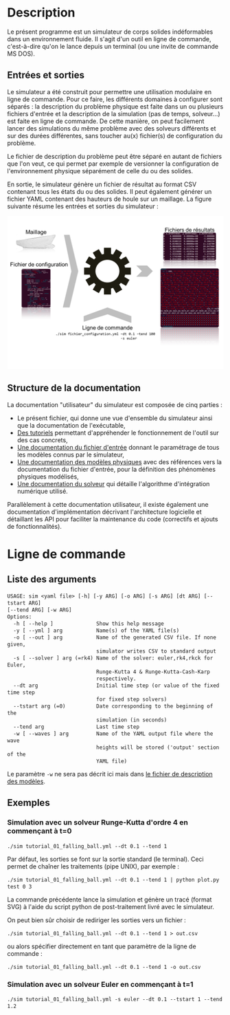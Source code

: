 # Description

Le présent programme est un simulateur de corps solides indéformables dans un
environnement fluide. Il s'agit d'un outil en ligne de commande, c'est-à-dire
qu'on le lance depuis un terminal (ou une invite de commande MS DOS).

## Entrées et sorties

Le simulateur a été construit pour permettre une utilisation modulaire en ligne
de commande. Pour ce faire, les différents domaines à configurer sont séparés :
la description du problème physique est faite dans un ou plusieurs fichiers
d'entrée et la description de la simulation (pas de temps, solveur...) est
faite en ligne de commande. De cette manière, on peut facilement lancer des
simulations du même problème avec des solveurs différents et sur des durées
différentes, sans toucher au(x) fichier(s) de configuration du problème.

Le fichier de description du problème peut être séparé en autant de fichiers
que l'on veut, ce qui permet par exemple de versionner la configuration de
l'environnement physique séparément de celle du ou des solides.

En sortie, le simulateur génère un fichier de résultat au format CSV contenant
tous les états du ou des solides. Il peut également générer un fichier YAML
contenant des hauteurs de houle sur un maillage. La figure suivante résume les
entrées et sorties du simulateur :

![](images/simulator_overview.svg)

## Structure de la documentation

La documentation "utilisateur" du simulateur est composée de cinq parties :

- Le présent fichier, qui donne une vue d'ensemble du simulateur ainsi que la
  documentation de l'exécutable,
- [Des tutoriels](tutorials.html) permettant d'appréhender le fonctionnement de
  l'outil sur des cas concrets,
- [Une documentation du fichier d'entrée](documentation_yaml.html) donnant le
  paramétrage de tous les modèles connus par le simulateur,
- [Une documentation des modèles physiques](modeles_reperes_et_conventions.html) avec des références vers la
  documentation du fichier d'entrée, pour la définition des phénomènes physiques
  modélisés,
- [Une documentation du solveur](solver.html) qui détaille l'algorithme
  d'intégration numérique utilisé.

Parallèlement à cette documentation utilisateur, il existe également une
documentation d'implémentation décrivant l'architecture logicielle et
détaillant les API pour faciliter la maintenance du code (correctifs et
ajouts de fonctionnalités).

# Ligne de commande

## Liste des arguments

~~~~~~~~~~~~~~~~~~~~ {.bash}
USAGE: sim <yaml file> [-h] [-y ARG] [-o ARG] [-s ARG] [dt ARG] [--tstart ARG]
[--tend ARG] [-w ARG]
Options:
  -h [ --help ]              Show this help message
  -y [ --yml ] arg           Name(s) of the YAML file(s)
  -o [ --out ] arg           Name of the generated CSV file. If none given,
                             simulator writes CSV to standard output
  -s [ --solver ] arg (=rk4) Name of the solver: euler,rk4,rkck for Euler,
                             Runge-Kutta 4 & Runge-Kutta-Cash-Karp
                             respectively.
  --dt arg                   Initial time step (or value of the fixed time step
                             for fixed step solvers)
  --tstart arg (=0)          Date corresponding to the beginning of the
                             simulation (in seconds)
  --tend arg                 Last time step
  -w [ --waves ] arg         Name of the YAML output file where the wave
                             heights will be stored ('output' section of the
                             YAML file)
~~~~~~~~~~~~~~~~~~~~

Le paramètre `-w` ne sera pas décrit ici mais dans [le fichier de description
des modèles](documentation_yaml.html#waves).

## Exemples

### Simulation avec un solveur Runge-Kutta d'ordre 4 en commençant à t=0

~~~~~~~~~~~~~~~~~~~~ {.bash}
./sim tutorial_01_falling_ball.yml --dt 0.1 --tend 1
~~~~~~~~~~~~~~~~~~~~

Par défaut, les sorties se font sur la sortie standard (le terminal). Ceci
permet de chaîner les traitements (pipe UNIX), par exemple :

~~~~~~~~~~~~~~~~~~~~ {.bash}
./sim tutorial_01_falling_ball.yml --dt 0.1 --tend 1 | python plot.py test 0 3
~~~~~~~~~~~~~~~~~~~~

La commande précédente lance la simulation et génère un tracé (format SVG) à
l'aide du script python de post-traitement livré avec le simulateur.

On peut bien sûr choisir de rediriger les sorties vers un fichier :

~~~~~~~~~~~~~~~~~~~~ {.bash}
./sim tutorial_01_falling_ball.yml --dt 0.1 --tend 1 > out.csv
~~~~~~~~~~~~~~~~~~~~

ou alors spécifier directement en tant que paramètre de la ligne de commande :

~~~~~~~~~~~~~~~~~~~~ {.bash}
./sim tutorial_01_falling_ball.yml --dt 0.1 --tend 1 -o out.csv
~~~~~~~~~~~~~~~~~~~~

### Simulation avec un solveur Euler en commençant à t=1

~~~~~~~~~~~~~~~~~~~~ {.bash}
./sim tutorial_01_falling_ball.yml -s euler --dt 0.1 --tstart 1 --tend 1.2
~~~~~~~~~~~~~~~~~~~~

